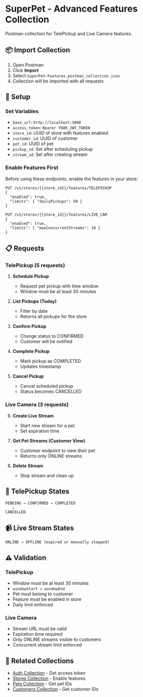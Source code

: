 # SuperPet - Advanced Features Collection

Postman collection for TelePickup and Live Camera features.

## 📦 Import Collection

1. Open Postman
2. Click **Import**
3. Select `SuperPet-Features.postman_collection.json`
4. Collection will be imported with all requests

## 🔑 Setup

### Set Variables

- `base_url`: `http://localhost:3000`
- `access_token`: `Bearer YOUR_JWT_TOKEN`
- `store_id`: UUID of store with features enabled
- `customer_id`: UUID of customer
- `pet_id`: UUID of pet
- `pickup_id`: Set after scheduling pickup
- `stream_id`: Set after creating stream

### Enable Features First

Before using these endpoints, enable the features in your store:

```http
PUT /v1/stores/{{store_id}}/features/TELEPICKUP
{
  "enabled": true,
  "limits": { "dailyPickups": 50 }
}

PUT /v1/stores/{{store_id}}/features/LIVE_CAM
{
  "enabled": true,
  "limits": { "maxConcurrentStreams": 10 }
}
```

## 📋 Requests

### TelePickup (5 requests)

1. **Schedule Pickup**
   - Request pet pickup with time window
   - Window must be at least 30 minutes

2. **List Pickups (Today)**
   - Filter by date
   - Returns all pickups for the store

3. **Confirm Pickup**
   - Change status to CONFIRMED
   - Customer will be notified

4. **Complete Pickup**
   - Mark pickup as COMPLETED
   - Updates timestamp

5. **Cancel Pickup**
   - Cancel scheduled pickup
   - Status becomes CANCELLED

### Live Camera (3 requests)

6. **Create Live Stream**
   - Start new stream for a pet
   - Set expiration time

7. **Get Pet Streams (Customer View)**
   - Customer endpoint to view their pet
   - Returns only ONLINE streams

8. **Delete Stream**
   - Stop stream and clean up

## 🚚 TelePickup States

```
PENDING → CONFIRMED → COMPLETED
   ↓
CANCELLED
```

## 📹 Live Stream States

```
ONLINE → OFFLINE (expired or manually stopped)
```

## ⚠️ Validation

### TelePickup
- Window must be at least 30 minutes
- `windowStart < windowEnd`
- Pet must belong to customer
- Feature must be enabled in store
- Daily limit enforced

### Live Camera
- Stream URL must be valid
- Expiration time required
- Only ONLINE streams visible to customers
- Concurrent stream limit enforced

## 🔗 Related Collections

- [Auth Collection](../auth/) - Get access token
- [Stores Collection](../stores/) - Enable features
- [Pets Collection](../pets/) - Get pet IDs
- [Customers Collection](../customers/) - Get customer IDs

